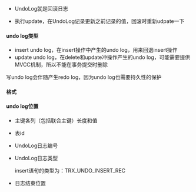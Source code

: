 - UndoLog就是回滚日志

- 执行update，在UndoLog记录更新之前记录的值，回滚时重新udpate一下

  



#### undo log类型

- insert undo log，在insert操作中产生的undo log，用来回退insert操作
- update undo log，在delete和update冲操作产生的undo log，可能需要提供MVCC机制，所以不能在事务提交时删除

写undo log会伴随产生redo log，因为undo log也需要持久性的保护



#### 格式

#### undo log位置

- 主键各列（包括联合主键）长度和值

- 表id

- UndoLog日志编号

- UndoLog日志类型

  insert语句的类型为：TRX_UNDO_INSERT_REC

- 日志结束位置

